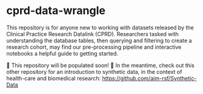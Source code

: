 # cprd-data-wrangle

This repository is for anyone new to working with datasets released by the Clinical Practice Research Datalink (CPRD). Researchers tasked with understanding the database tables, then querying and filtering to create a research cohort, may find our pre-processing pipeline and interactive notebooks a helpful guide to getting started.

📢 This repository will be populated soon! 📢 In the meantime, check out this other repository for an introduction to synthetic data, in the context of health-care and biomedical research: https://github.com/aim-rsf/Synthetic-Data
